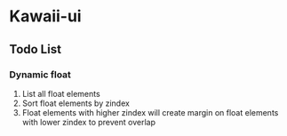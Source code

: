 # Kawaii-ui

## Todo List

### Dynamic float

1. List all float elements
2. Sort float elements by zindex
3. Float elements with higher zindex 
will create margin on 
float elements with lower zindex
to prevent overlap
